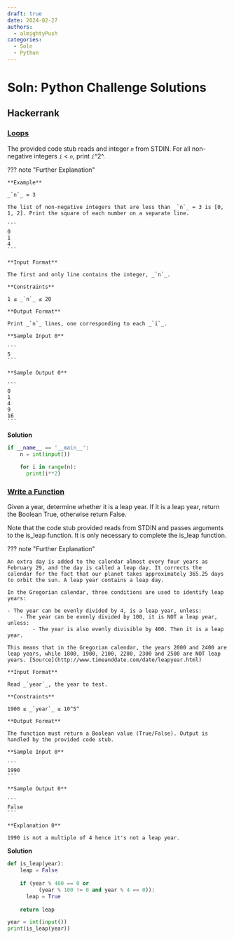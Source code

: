```yaml
---
draft: true
date: 2024-02-27
authors:
  - almightyPush
categories:
  - Soln
  - Python
---
```


# Soln: Python Challenge Solutions

<!-- more -->

## Hackerrank

### [Loops](https://www.hackerrank.com/challenges/python-loops/problem?isFullScreen=true)

The provided code stub reads and integer _`n`_ from STDIN. For all non-negative integers _`i`_ < _`n`_, print _`i`_^2^.

??? note "Further Explanation" 
    
    **Example**
    
    _`n`_ = 3
    
    The list of non-negative integers that are less than _`n`_ = 3 is [0, 1, 2]. Print the square of each number on a separate line.
    
    ```
    0
    1
    4
    ```
    
    **Input Format**
    
    The first and only line contains the integer, _`n`_.
    
    **Constraints**
    
    1 ≤ _`n`_ ≤ 20
    
    **Output Format**
    
    Print _`n`_ lines, one corresponding to each _`i`_.
    
    **Sample Input 0**
    
    ```
    5
    ```
    
    **Sample Output 0**
    
    ```
    0
    1
    4
    9
    16
    ```

**Solution**

```python 
if __name__ == '__main__':
    n = int(input())
    
    for i in range(n):
      print(i**2)
```


### [Write a Function](https://www.hackerrank.com/challenges/write-a-function/problem?isFullScreen=true)

Given a year, determine whether it is a leap year. If it is a leap year, return the Boolean True, otherwise return False.

Note that the code stub provided reads from STDIN and passes arguments to the is_leap function. It is only necessary to complete the is_leap function.

??? note "Further Explanation"
    
    An extra day is added to the calendar almost every four years as February 29, and the day is called a leap day. It corrects the calendar for the fact that our planet takes approximately 365.25 days to orbit the sun. A leap year contains a leap day.
    
    In the Gregorian calendar, three conditions are used to identify leap years:
    
    - The year can be evenly divided by 4, is a leap year, unless:
        - The year can be evenly divided by 100, it is NOT a leap year, unless:
            - The year is also evenly divisible by 400. Then it is a leap year.

    This means that in the Gregorian calendar, the years 2000 and 2400 are leap years, while 1800, 1900, 2100, 2200, 2300 and 2500 are NOT leap years. [Source](http://www.timeanddate.com/date/leapyear.html)
    
    **Input Format**

    Read _`year`_, the year to test.

    **Constraints**
    
    1900 ≤ _`year`_ ≤ 10^5^

    **Output Format**

    The function must return a Boolean value (True/False). Output is handled by the provided code stub.

    **Sample Input 0**
    
    ```
    1990
    ```

    **Sample Output 0**
    
    ```
    False
    ```

    **Explanation 0**
    
    1990 is not a multiple of 4 hence it's not a leap year.

**Solution**

```python 
def is_leap(year):
    leap = False
    
    if (year % 400 == 0 or 
          (year % 100 != 0 and year % 4 == 0)):
      leap = True
    
    return leap

year = int(input())
print(is_leap(year))
```
